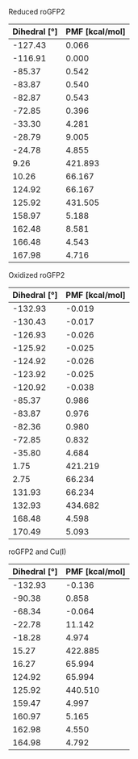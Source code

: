 Reduced roGFP2

| Dihedral [°] | PMF [kcal/mol] |
|-----------|-----------|
| -127.43 | 0.066 |
| -116.91 | 0.000 |
| -85.37 | 0.542 |
| -83.87 | 0.540 |
| -82.87 | 0.543 |
| -72.85 | 0.396 |
| -33.30 | 4.281 |
| -28.79 | 9.005 |
| -24.78 | 4.855 |
| 9.26 | 421.893 |
| 10.26 | 66.167 |
| 124.92 | 66.167 |
| 125.92 | 431.505 |
| 158.97 | 5.188 |
| 162.48 | 8.581 |
| 166.48 | 4.543 |
| 167.98 | 4.716 |

Oxidized roGFP2

| Dihedral [°] | PMF [kcal/mol] |
|-----------|-----------|
| -132.93 | -0.019 |
| -130.43 | -0.017 |
| -126.93 | -0.026 |
| -125.92 | -0.025 |
| -124.92 | -0.026 |
| -123.92 | -0.025 |
| -120.92 | -0.038 |
| -85.37 | 0.986 |
| -83.87 | 0.976 |
| -82.36 | 0.980 |
| -72.85 | 0.832 |
| -35.80 | 4.684 |
| 1.75 | 421.219 |
| 2.75 | 66.234 |
| 131.93 | 66.234 |
| 132.93 | 434.682 |
| 168.48 | 4.598 |
| 170.49 | 5.093 |

roGFP2 and Cu(I)

| Dihedral [°] | PMF [kcal/mol] |
|-----------|-----------|
| -132.93 | -0.136 |
| -90.38 | 0.858 |
| -68.34 | -0.064 |
| -22.78 | 11.142 |
| -18.28 | 4.974 |
| 15.27 | 422.885 |
| 16.27 | 65.994 |
| 124.92 | 65.994 |
| 125.92 | 440.510 |
| 159.47 | 4.997 |
| 160.97 | 5.165 |
| 162.98 | 4.550 |
| 164.98 | 4.792 |
